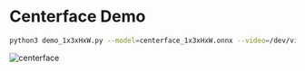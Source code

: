 # Centerface Demo

```bash
python3 demo_1x3xHxW.py --model=centerface_1x3xHxW.onnx --video=/dev/video0
```

![centerface](https://user-images.githubusercontent.com/53618876/186850202-df99a7ce-6400-4e55-a503-d2f2cb9e71b8.jpg)
